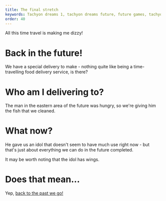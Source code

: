 ```yaml
---
title: The final stretch
keywords: Tachyon dreams 1, tachyon dreams future, future games, tachyon dreams fish
order: 40
---
```


All this time travel is making me dizzy!

# Back in the future!
We have a special delivery to make - nothing quite like being a time-travelling food delivery service, is there?

# Who am I delivering to?
The man in the eastern area of the future was hungry, so we're giving him the fish that we cleaned.

# What now?
He gave us an idol that doesn't seem to have much use right now - but that's just about everything we can do in the future completed.

It may be worth noting that the idol has wings.

# Does that mean...
Yep, [back to the past we go!](../ToThePast/returnedagain.md)
